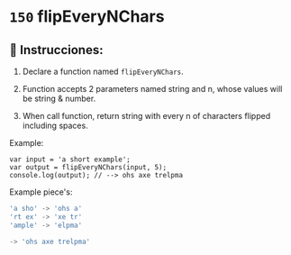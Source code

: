 # `150` flipEveryNChars

## 📝 Instrucciones:

1. Declare a function named `flipEveryNChars`.

2. Function accepts 2 parameters named string and n, whose values will be string & number.

3. When call function, return string with every n of characters flipped including spaces.

Example:

```Js
var input = 'a short example'; 
var output = flipEveryNChars(input, 5);
console.log(output); // --> ohs axe trelpma
```
Example piece's:

```js
'a sho' -> 'ohs a'
'rt ex' -> 'xe tr'
'ample' -> 'elpma'

-> 'ohs axe trelpma'
```